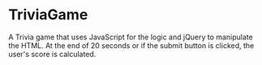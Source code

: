 # TriviaGame

A Trivia game that uses JavaScript for the logic and jQuery to manipulate the HTML. At the end of 20 seconds or if the submit button is clicked, the user's score is calculated. 